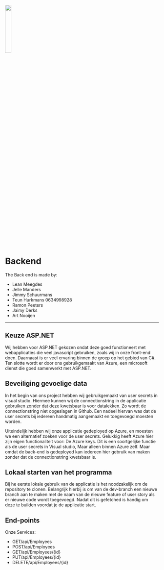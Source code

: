 <img src="https://upload.wikimedia.org/wikipedia/commons/thumb/7/7d/Microsoft_.NET_logo.svg/800px-Microsoft_.NET_logo.svg.png" width="20%"/>

# Backend
The Back end is made by: 
- Lean Meegdes
- Jelle Manders
- Jimmy Schuurmans
- Teun Hurkmans 0634998928
- Ramon Peeters
- Jaimy Derks
- Art Nooijen
--- 

## Keuze ASP.NET
Wij hebben voor ASP.NET gekozen ondat deze goed functioneert met webapplicaties die veel javascript gebruiken, 
zoals wij in onze front-end doen. Daarnaast is er veel ervaring binnen de groep op het gebied van C#.
Ten slotte wordt er door ons gebruikgemaakt van Azure, een microsoft dienst die goed samenwerkt met ASP.NET.

## Beveiliging gevoelige data
In het begin van ons project hebben wij gebruikgemaakt van user secrets in visual studio. Hiermee kunnen wij de connectionstring
in de applicatie gebruiken zonder dat deze kwetsbaar is voor datalekken. Zo wordt de connectionstring niet opgeslagen in Github.
Een nadeel hiervan was dat de user secrets bij iedereen handmatig aangemaakt en toegevoegd moesten worden.

Uiteindelijk hebben wij onze applicatie gedeployed op Azure, en moesten we een alternatief zoeken voor de user secrets.
Gelukkig heeft Azure hier zijn eigen functionaliteit voor: De Azure keys. Dit is een soortgelijke functie als de user secrets in Visual studio,
Maar alleen binnen Azure zelf. Maar omdat de back-end is gedeployed kan iedereen hier gebruik van maken zonder dat de connectionstring kwetsbaar is.

## Lokaal starten van het programma
Bij he eerste lokale gebruik van de applicatie is het noodzakelijk om de repository te clonen. Belangrijk hierbij is om van de dev-branch een nieuwe branch aan te maken met de naam
van de nieuwe feature of user story als er nieuwe code wordt toegevoegd. Nadat dit is gefetched is handig om deze te builden voordat je de applicatie start.

## End-points 
Onze Services:
- GET/api/Employees
- POST/api/Employees
- GET/api/Employees/{id}
- PUT/api/Employees/{id}
- DELETE/api/Employees/{id}
